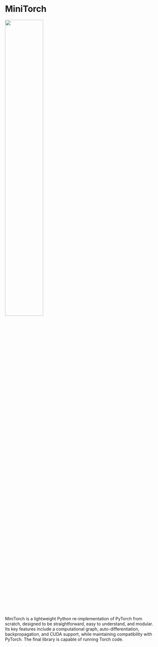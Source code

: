 

# MiniTorch

<img src="https://minitorch.github.io/minitorch.svg" width="50%">

MiniTorch is a lightweight Python re-implementation of PyTorch from scratch, designed to be straightforward, easy to understand, and modular. Its key features include a computational graph, auto-differentiation, backpropagation, and CUDA support, while maintaining compatibility with PyTorch. The final library is capable of running Torch code.
